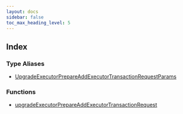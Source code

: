 ```yaml
---
layout: docs
sidebar: false
toc_max_heading_level: 5
---
```


## Index

### Type Aliases

- [UpgradeExecutorPrepareAddExecutorTransactionRequestParams](type-aliases/UpgradeExecutorPrepareAddExecutorTransactionRequestParams.md)

### Functions

- [upgradeExecutorPrepareAddExecutorTransactionRequest](functions/upgradeExecutorPrepareAddExecutorTransactionRequest.md)
